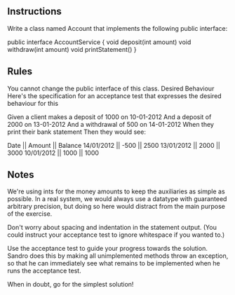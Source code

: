 Instructions
---
Write a class named Account that implements the following public interface:

public interface AccountService
{
void deposit(int amount)
void withdraw(int amount)
void printStatement()
}


Rules
---
You cannot change the public interface of this class.
Desired Behaviour
Here's the specification for an acceptance test that expresses the desired behaviour for this

Given a client makes a deposit of 1000 on 10-01-2012
And a deposit of 2000 on 13-01-2012
And a withdrawal of 500 on 14-01-2012
When they print their bank statement
Then they would see:

Date       || Amount || Balance
14/01/2012 || -500   || 2500
13/01/2012 || 2000   || 3000
10/01/2012 || 1000   || 1000


Notes
---
We're using ints for the money amounts to keep the auxiliaries as simple as possible. In a real system, we would always use a datatype with guaranteed arbitrary precision, but doing so here would distract from the main purpose of the exercise.

Don't worry about spacing and indentation in the statement output. (You could instruct your acceptance test to ignore whitespace if you wanted to.)

Use the acceptance test to guide your progress towards the solution. Sandro does this by making all unimplemented methods throw an exception, so that he can immediately see what remains to be implemented when he runs the acceptance test.

When in doubt, go for the simplest solution!